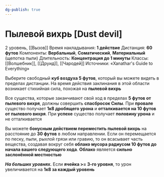 ```yaml
---
dg-publish: true
---
```

# Пылевой вихрь [Dust devil]
2 уровень, [[Вызов]]
Время накладывания: **1 действие**
Дистанция: **60 футов**
Компоненты: **Вербальный**, **Соматический**, **Материальный** (щепотка пыли)
Длительность: **Концентрация до 1 минуты**
Классы: [[Волшебник]], [[Друид]], [[Чародей]]
Источники: «Xanathar's Guide to Everything»

Выберите свободный **куб воздуха 5 футов**, который вы можете видеть в пределах дистанции. На время действия заклинания в этой области возникает стихийная сила, похожая на **пылевой вихрь**

Все существа, которые заканчивают свой ход в пределах **5 футов от пылевого вихря**, должны совершить **спасбросок Силы**. При **провале** существо получает **1к8 дробящего урона** и **отталкивается на 10 футов от пылевого вихря**. При **успехе** существо получает **половину урона** и не отталкивается

Вы можете **бонусным действием переместить пылевой вихрь** на расстояние до **30 футов** в любом направлении. Если он перемещается по песку, пыли, рыхлой грязи или гравию, то он всасывает часть вещества, создавая вокруг себя **облако мусора радиусом 10 футов до начала вашего следующего хода**. **Облако** является **сильно заслонённой местностью**

**_На больших уровнях._** Если **ячейка >= 3-го уровня**, то урон увеличивается на **1к8 за каждый уровень**
